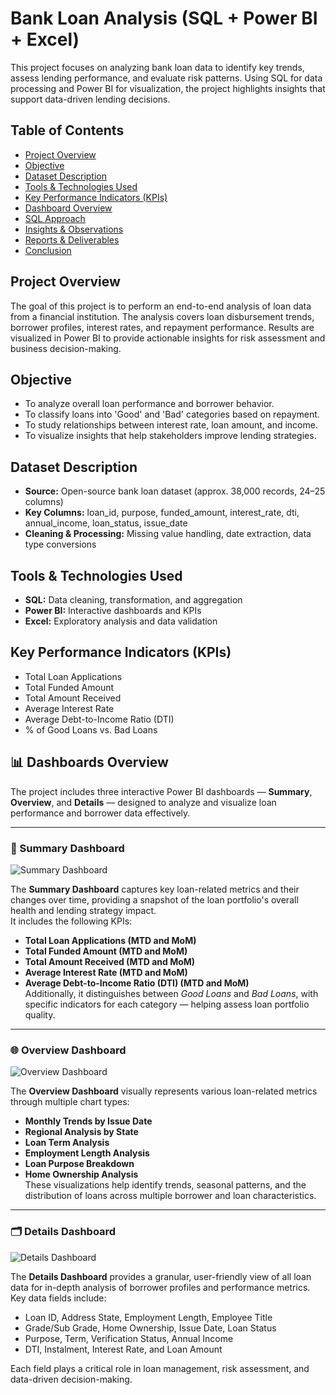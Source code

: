 # Bank Loan Analysis (SQL + Power BI + Excel)

This project focuses on analyzing bank loan data to identify key trends, assess lending performance, and evaluate risk patterns. Using SQL for data processing and Power BI for visualization, the project highlights insights that support data-driven lending decisions.

## Table of Contents
- [Project Overview](#project-overview)
- [Objective](#objective)
- [Dataset Description](#dataset-description)
- [Tools & Technologies Used](#tools--technologies-used)
- [Key Performance Indicators (KPIs)](#key-performance-indicators-kpis)
- [Dashboard Overview](#dashboard-overview)
- [SQL Approach](#sql-approach)
- [Insights & Observations](#insights--observations)
- [Reports & Deliverables](#reports--deliverables)
- [Conclusion](#conclusion)

## Project Overview
The goal of this project is to perform an end-to-end analysis of loan data from a financial institution. The analysis covers loan disbursement trends, borrower profiles, interest rates, and repayment performance. Results are visualized in Power BI to provide actionable insights for risk assessment and business decision-making.

## Objective
- To analyze overall loan performance and borrower behavior.
- To classify loans into 'Good' and 'Bad' categories based on repayment.
- To study relationships between interest rate, loan amount, and income.
- To visualize insights that help stakeholders improve lending strategies.

## Dataset Description
- **Source:** Open-source bank loan dataset (approx. 38,000 records, 24–25 columns)
- **Key Columns:** loan_id, purpose, funded_amount, interest_rate, dti, annual_income, loan_status, issue_date
- **Cleaning & Processing:** Missing value handling, date extraction, data type conversions


## Tools & Technologies Used
- **SQL:** Data cleaning, transformation, and aggregation
- **Power BI:** Interactive dashboards and KPIs
- **Excel:** Exploratory analysis and data validation

## Key Performance Indicators (KPIs)
- Total Loan Applications
- Total Funded Amount
- Total Amount Received
- Average Interest Rate
- Average Debt-to-Income Ratio (DTI)
- % of Good Loans vs. Bad Loans


## 📊 Dashboards Overview

The project includes three interactive Power BI dashboards — **Summary**, **Overview**, and **Details** — designed to analyze and visualize loan performance and borrower data effectively.

---

### 🧮 Summary Dashboard
![Summary Dashboard](dashboard/dashboard-summary.png)

The **Summary Dashboard** captures key loan-related metrics and their changes over time, providing a snapshot of the loan portfolio's overall health and lending strategy impact.  
It includes the following KPIs:
- **Total Loan Applications (MTD and MoM)**
- **Total Funded Amount (MTD and MoM)**
- **Total Amount Received (MTD and MoM)**
- **Average Interest Rate (MTD and MoM)**
- **Average Debt-to-Income Ratio (DTI) (MTD and MoM)**  
Additionally, it distinguishes between *Good Loans* and *Bad Loans*, with specific indicators for each category — helping assess loan portfolio quality.

---

### 🌐 Overview Dashboard
![Overview Dashboard](dashboard/dashboard-overview.png)

The **Overview Dashboard** visually represents various loan-related metrics through multiple chart types:
- **Monthly Trends by Issue Date**
- **Regional Analysis by State**
- **Loan Term Analysis**
- **Employment Length Analysis**
- **Loan Purpose Breakdown**
- **Home Ownership Analysis**  
These visualizations help identify trends, seasonal patterns, and the distribution of loans across multiple borrower and loan characteristics.

---

### 🗂️ Details Dashboard
![Details Dashboard](dashboard/dashboard-details.png)

The **Details Dashboard** provides a granular, user-friendly view of all loan data for in-depth analysis of borrower profiles and performance metrics.  
Key data fields include:
- Loan ID, Address State, Employment Length, Employee Title  
- Grade/Sub Grade, Home Ownership, Issue Date, Loan Status  
- Purpose, Term, Verification Status, Annual Income  
- DTI, Instalment, Interest Rate, and Loan Amount  

Each field plays a critical role in loan management, risk assessment, and data-driven decision-making.
